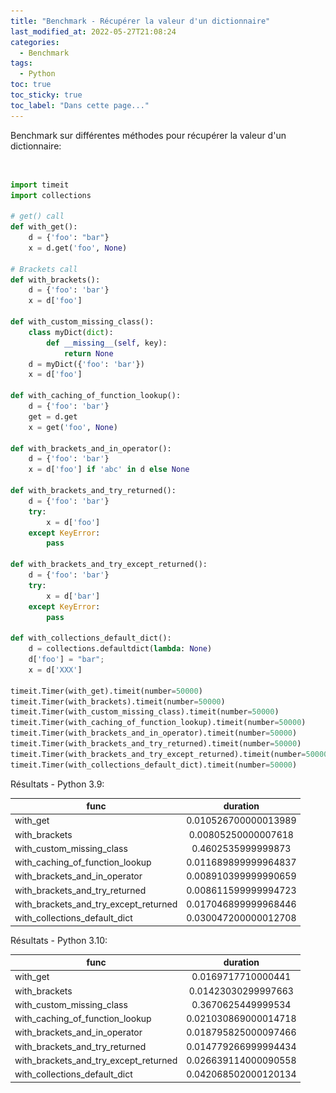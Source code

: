 ```yaml
---
title: "Benchmark - Récupérer la valeur d'un dictionnaire"
last_modified_at: 2022-05-27T21:08:24
categories:
  - Benchmark
tags:
  - Python
toc: true
toc_sticky: true
toc_label: "Dans cette page..."
---
```


Benchmark sur différentes méthodes pour récupérer la valeur d'un dictionnaire:

<figure style="width: 0px; visibility: hidden;" class="">
  <a href="/assets/images/memes/code.jpg"><img src="/assets/images/memes/code.jpg"></a>
</figure>

```python
import timeit
import collections

# get() call
def with_get():
    d = {'foo': "bar"}
    x = d.get('foo', None)

# Brackets call
def with_brackets():
    d = {'foo': 'bar'}
    x = d['foo']

def with_custom_missing_class():
    class myDict(dict):
        def __missing__(self, key):
            return None
    d = myDict({'foo': 'bar'})
    x = d['foo']

def with_caching_of_function_lookup():
    d = {'foo': 'bar'}
    get = d.get
    x = get('foo', None)

def with_brackets_and_in_operator():
    d = {'foo': 'bar'}
    x = d['foo'] if 'abc' in d else None

def with_brackets_and_try_returned():
    d = {'foo': 'bar'}
    try:
        x = d['foo']
    except KeyError:
        pass

def with_brackets_and_try_except_returned():
    d = {'foo': 'bar'}
    try:
        x = d['bar']
    except KeyError:
        pass

def with_collections_default_dict():
    d = collections.defaultdict(lambda: None)
    d['foo'] = "bar";
    x = d['XXX']

timeit.Timer(with_get).timeit(number=50000)
timeit.Timer(with_brackets).timeit(number=50000)
timeit.Timer(with_custom_missing_class).timeit(number=50000)
timeit.Timer(with_caching_of_function_lookup).timeit(number=50000)
timeit.Timer(with_brackets_and_in_operator).timeit(number=50000)
timeit.Timer(with_brackets_and_try_returned).timeit(number=50000)
timeit.Timer(with_brackets_and_try_except_returned).timeit(number=50000)
timeit.Timer(with_collections_default_dict).timeit(number=50000)

```

Résultats - Python 3.9:

| func                                       | duration                     |
| -------------------------------------------|:----------------------------:|
| with_get                                   | 0.010526700000013989         |
| with_brackets                              | 0.00805250000007618          |
| with_custom_missing_class                  | 0.4602535999999873           |
| with_caching_of_function_lookup            | 0.011689899999964837         |
| with_brackets_and_in_operator              | 0.008910399999990659         |
| with_brackets_and_try_returned             | 0.008611599999994723         |
| with_brackets_and_try_except_returned      | 0.017046899999968446         |
| with_collections_default_dict              | 0.030047200000012708         |


Résultats - Python 3.10:

| func                                       | duration                     |
| -------------------------------------------|:----------------------------:|
| with_get                                   | 0.0169717710000441           |
| with_brackets                              | 0.01423030299997663          |
| with_custom_missing_class                  | 0.3670625449999534           |
| with_caching_of_function_lookup            | 0.021030869000014718         |
| with_brackets_and_in_operator              | 0.018795825000097466         |
| with_brackets_and_try_returned             | 0.014779266999994434         |
| with_brackets_and_try_except_returned      | 0.026639114000090558         |
| with_collections_default_dict              | 0.042068502000120134         |


